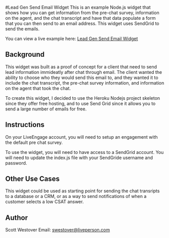 #Lead Gen Send Email Widget
This is an example Node.js widget that shows how you can get information from the pre-chat survey, information on the agent, and the chat transcript and have that data populate a form that you can then send to an email address. This widget uses SendGrid to send the emails.

You can view a live example here: [Lead Gen Send Email Widget](https://limitless-basin-7395.herokuapp.com/)

## Background
This widget was built as a proof of concept for a client that need to send lead information immideatly after chat through email. The client wanted the ability to choose who they would send this email to, and they wanted it to include the chat transcript, the pre-chat survey information, and information on the agent that took the chat.

To create this widget, I decided to use the Heroku Nodejs project skeleton since they offer free hosting, and to use Send Grid since it allows you to send a large number of emails for free.

## Instructions
On your LiveEngage account, you will need to setup an engagement with the default pre chat survey.

To use the widget, you will need to have access to a SendGrid account. You will need to update the index.js file with your SendGride username and password.

## Other Use Cases
This widget could be used as starting point for sending the chat transripts to a database or a CRM, or as a way to send notifications of when a customer selects a low CSAT answer.

## Author
Scott Westover 
Email: swestover@liveperson.com
